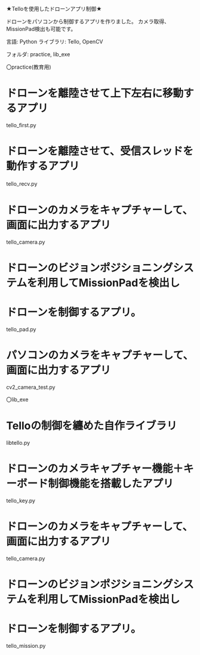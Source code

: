 ★Telloを使用したドローンアプリ制御★

ドローンをパソコンから制御するアプリを作りました。
カメラ取得、MissionPad検出も可能です。

言語: Python
ライブラリ: Tello, OpenCV

フォルダ: practice, lib_exe

〇practice(教育用)

# ドローンを離陸させて上下左右に移動するアプリ
tello_first.py

# ドローンを離陸させて、受信スレッドを動作するアプリ
tello_recv.py  　

# ドローンのカメラをキャプチャーして、画面に出力するアプリ
tello_camera.py

# ドローンのビジョンポジショニングシステムを利用してMissionPadを検出し
# ドローンを制御するアプリ。
tello_pad.py

# パソコンのカメラをキャプチャーして、画面に出力するアプリ
cv2_camera_test.py


〇lib_exe

# Telloの制御を纏めた自作ライブラリ
libtello.py

# ドローンのカメラキャプチャー機能＋キーボード制御機能を搭載したアプリ
tello_key.py

# ドローンのカメラをキャプチャーして、画面に出力するアプリ
tello_camera.py

# ドローンのビジョンポジショニングシステムを利用してMissionPadを検出し
# ドローンを制御するアプリ。
tello_mission.py

